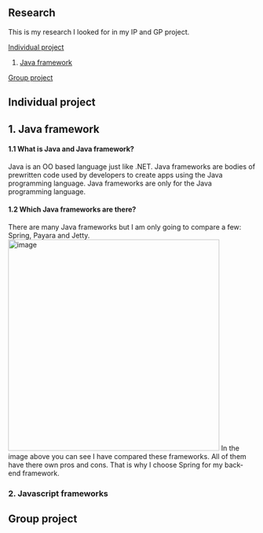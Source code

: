 ## Research

This is my research I looked for in my IP and GP project.

[Individual project](#Individual-project)
1. [Java framework](#1-Java-framework)

[Group project](#Group-project)

## Individual project

## 1. Java framework 
 
#### 1.1 What is Java and Java framework?
Java is an OO based language just like .NET. 
Java frameworks are bodies of prewritten code used by developers to create apps using the Java programming language. Java frameworks are only for the Java programming language.

#### 1.2 Which Java frameworks are there?
There are many Java frameworks but I am only going to compare a few: Spring, Payara and Jetty.
<img width="430" alt="image" src="https://user-images.githubusercontent.com/99472273/154942122-0a3851ce-e146-4eef-bfe0-10e2e3bea829.png">
In the image above you can see I have compared these frameworks. All of them have there own pros and cons. That is why I choose Spring for my back-end framework.

### 2. Javascript frameworks


## Group project

